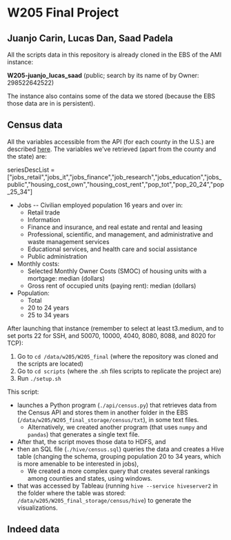 # W205 Final Project
## Juanjo Carin, Lucas Dan, Saad Padela

All the scripts data in this repository is already cloned in the EBS of the AMI instance:

**W205-juanjo_lucas_saad** (public; search by its name of by Owner: 298522642522)

The instance also contains some of the data  we stored (because the EBS those data are in is persistent).


## Census data

All the variables accessible from the API (for each county in the U.S.) are described [here](http://api.census.gov/data/2013/acs5/profile/variables.html). The variables we've retrieved (apart from the county and the state) are:

seriesDescList = ["jobs_retail","jobs_it","jobs_finance","job_research","jobs_education","jobs_public","housing_cost_own","housing_cost_rent","pop_tot","pop_20_24","pop_25_34"]
+ Jobs -- Civilian employed population 16 years and over in:
    + Retail trade
    + Information
    + Finance and insurance, and real estate and rental and leasing
    + Professional, scientific, and management, and administrative and waste management services
    + Educational services, and health care and social assistance
    + Public administration
+ Monthly costs:
    + Selected Monthly Owner Costs (SMOC) of housing units with a mortgage: median (dollars)
    + Gross rent of occupied units (paying rent): median (dollars)
+ Population:
    + Total
    + 20 to 24 years
    + 25 to 34 years

After launching that instance (remember to select at least t3.medium, and to set ports 22 for SSH, and 50070, 10000, 4040, 8080, 8088, and 8020 for TCP):

1. Go to `cd /data/w205/W205_final` (where the repository was cloned and the scripts are located)
2. Go to `cd scripts` (where the .sh files scripts to replicate the project are)
2. Run `./setup.sh`

This script:

+ launches a Python program (`./api/census.py`) that retrieves data from the Census API and stores them in another folder in the EBS (`/data/w205/W205_final_storage/census/txt`), in some text files.
    + Alternatively, we created another program (that uses `numpy` and `pandas`) that generates a single text file.
+ After that, the script moves those data to HDFS, and 
+ then an SQL file (`./hive/census.sql`) queries the data and creates a Hive table (changing the schema, grouping population 20 to 34 years, which is more amenable to be interested in jobs), 
    + We created a more complex query that creates several rankings among counties and states, using windows.
+ that was accessed by Tableau (running `hive --service hiveserver2` in the folder where the table was stored: `/data/w205/W205_final_storage/census/hive`) to generate the visualizations.


## Indeed data